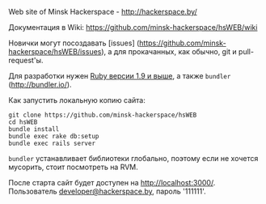 Web site of Minsk Hackerspace - http://hackerspace.by/ 

Документация в Wiki: https://github.com/minsk-hackerspace/hsWEB/wiki

Новички могут посоздавать [issues] (https://github.com/minsk-hackerspace/hsWEB/issues), а для прокачанных, как обычно, git и pull-request'ы.

Для разработки нужен [Ruby версии 1.9 и выше](https://www.ruby-lang.org/en/installation/), а также `bundler` (http://bundler.io/).

Как запустить локальную копию сайта:

```
git clone https://github.com/minsk-hackerspace/hsWEB
cd hsWEB
bundle install
bundle exec rake db:setup
bundle exec rails server
```

`bundler` устанавливает библиотеки глобально, поэтому если не хочется мусорить, стоит посмотреть на RVM.

После старта сайт будет доступен на [http://localhost:3000/](http://localhost:3000/). Пользователь developer@hackerspace.by, пароль '111111'.
